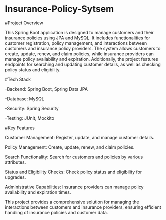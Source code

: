 # Insurance-Policy-Sytsem
#Project Overview

This Spring Boot application is designed to manage customers and their insurance policies using JPA and MySQL.
It includes functionalities for customer registration, policy management, and interactions between customers and insurance policy providers.
The system allows customers to create, update, renew, and claim policies, while insurance providers can manage policy availability and expiration. 
Additionally, the project features endpoints for searching and updating customer details, as well as checking policy status and eligibility.

#Tech Stack

-Backend: Spring Boot, Spring Data JPA

-Database: MySQL

-Security: Spring Security

-Testing: JUnit, Mockito

#Key Features

Customer Management: Register, update, and manage customer details.

Policy Management: Create, update, renew, and claim policies.

Search Functionality: Search for customers and policies by various attributes.

Status and Eligibility Checks: Check policy status and eligibility for upgrades.

Administrative Capabilities: Insurance providers can manage policy availability and expiration times.

This project provides a comprehensive solution for managing the interactions between customers and insurance providers, 
ensuring efficient handling of insurance policies and customer data.


